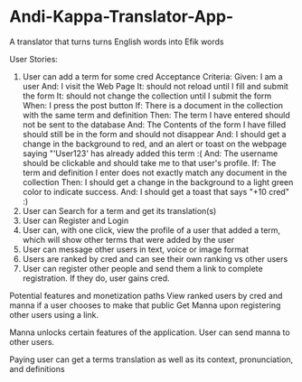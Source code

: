 # Andi-Kappa-Translator-App-
A translator that turns turns English words into Efik words

User Stories: 

1. User can add a term for some cred
Acceptance Criteria: 
Given: I am a user
And: I visit the Web Page
It: should not reload until I fill and submit the form
It: should not change the collection until I submit the form
When: I press the post button
If: There is a document in the collection with the same term and definition
Then: The term I have entered should not be sent to the database
And: The Contents of the form I have filled should still be in the form and should not disappear
And: I should get a change in the background to red, and an alert or toast on the webpage saying "'User123' has already added this term :(
And: The username should be clickable and should take me to that user's profile. 
If: The term and definition I enter does not exactly match any document in the collection
Then: I should get a change in the background to a light green color to indicate success.
And: I should get a toast that says "+10 cred" :)
2. User can Search for a term and get its translation(s)
3. User can Register and Login
4. User can, with one click, view the profile of a user that added a term, which will show other terms that were added by the user
5. User can message other users in text, voice or image format
6. Users are ranked by cred and can see their own ranking vs other users
7. User can register other people and send them a link to complete registration. If they do, user gains cred. 



Potential features and monetization paths
View ranked users by cred and manna if a user chooses to make that public
Get Manna upon registering other users using a link.

Manna unlocks certain features of the application. 
User can send manna to other users.

Paying user can get a terms translation as well as its context, pronunciation, and definitions